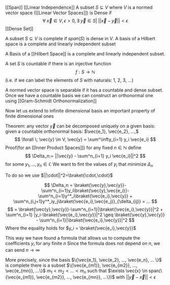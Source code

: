 [[Span]]
[[Linear Independence]]
A subset $S \subseteq V$ where $V$ is a normed vector space ([[Linear Vector Spaces]]) is Dense if 
$$
\forall \; \vec{x} \in V, \epsilon > 0, \exists \; \vec{y} \in S | \; ||\vec{x}-\vec{y}|| < \epsilon
$$
[[Dense Set]]

A subset $S \subseteq V$ is complete if $span(S)$ is dense in $V$. A basis of a Hilbert space is a complete and linearly independent subset

A Basis of a [[Hilbert Space]] is a complete and linearly independent subset.

A set $S$ is countable if there is an injective function
$$
f: S \rightarrow \mathbb{N}
$$
(i.e. if we can label the elements of $S$ with naturals: 1, 2, 3, ...)

A normed vector space is separable if it has a countable and dense subset. Once we have a countable basis we can construct an orthonormal one using [[Gram-Schmidt Orthonormalization]] 

Now let us extend to infinite dimensional basis an important property of finite dimensional ones

Theorem: any vector $\vec{y}$ can be decomposed uniquely on a given basis: given a countable orthonormal basis: $\vec{e_1}, \vec{e_2}, ...,$
$$
\forall \; \vec{y} \in V, \vec{y} = \sum^\infty_{i=1} y_i \vec{e_i}
$$
Proof(for an [[Inner Product Spaces]])
for any fixed $n \in \mathbb{N}$ define 
$$
\Delta_n:= ||\vec{y} - \sum^n_{i=1} y_i \vec{e_i}||^2
$$ 
for some $y_1,...,y_n \in \mathbb{C}$ 
We want to fint the values of $y_i$ that minimize $\Delta_n$

To do so we use $||\cdot||^2=\braket{\cdot,\cdot}$

$$
\Delta_n = \braket{\vec{y},\vec{y}}-\sum^n_{i=1}y_i\braket{\vec{y},\vec{e_i}}-\sum^n_{i=1}y^*_i\braket{\vec{e_i},\vec{y}} + \sum^n_{i,j=1}y^*_iy_j\braket{\vec{e_i},\vec{e_j}}_{\delta_{ij}} = ... 
$$
$$
= \braket{\vec{y},\vec{y}}-\sum^n_{i=1}|\braket{\vec{e_i},\vec{y}}|^2 + \sum^n_{i=1} |y_i-\braket{\vec{e_i},\vec{y}}|^2 \geq \braket{\vec{y},\vec{y}} - \sum^n_{i=1}|\braket{\vec{e_i},\vec{y}}|^2
$$
Where the equality holds for $y_i = \braket{\vec{e_i},\vec{y}}$

This way we have found a formula that allows us to compute the coefficients $y_i$ for any finite $n$ Since the formula does not depend on $n$, we can send $n \rightarrow \infty$

More precisely, since the basis $\{\vec{e_1}, \vec{e_2}, ..., \vec{e_n}, ... \}$ is complete there is a subset $\{\vec{e_{m1}}, \vec{e_{m2}}, ..., \vec{e_{mn}}, ...\}$ $m_1 < m_2< ... < m_n$ such that $\exists \vec{x} \in span(\{\vec{e_{m1}}, \vec{e_{m2}}, ..., \vec{e_{mn}}, ...\})$
with $||\vec{y}-\vec{x}|| < \epsilon$


